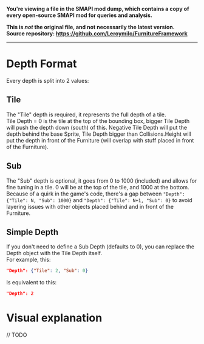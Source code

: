 **You're viewing a file in the SMAPI mod dump, which contains a copy of every open-source SMAPI mod
for queries and analysis.**

**This is _not_ the original file, and not necessarily the latest version.**  
**Source repository: https://github.com/Leroymilo/FurnitureFramework**

----

# Depth Format

Every depth is split into 2 values:

## Tile

The "Tile" depth is required, it represents the full depth of a tile.  
Tile Depth = 0 is the tile at the top of the bounding box, bigger Tile Depth will push the depth down (south) of this. Negative Tile Depth will put the depth behind the base Sprite, Tile Depth bigger than Collisions.Height will put the depth in front of the Furniture (will overlap with stuff placed in front of the Furniture).

## Sub

The "Sub" depth is optional, it goes from 0 to 1000 (included) and allows for fine tuning in a tile. 0 will be at the top of the tile, and 1000 at the bottom.  
Because of a quirk in the game's code, there's a gap between `"Depth": {"Tile": N, "Sub": 1000}` and `"Depth": {"Tile": N+1, "Sub": 0}` to avoid layering issues with other objects placed behind and in front of the Furniture.

## Simple Depth

If you don't need to define a Sub Depth (defaults to 0), you can replace the Depth object with the Tile Depth itself.  
For example, this:
```json
"Depth": {"Tile": 2, "Sub": 0}
```
Is equivalent to this:
```json
"Depth": 2
```

# Visual explanation

// TODO